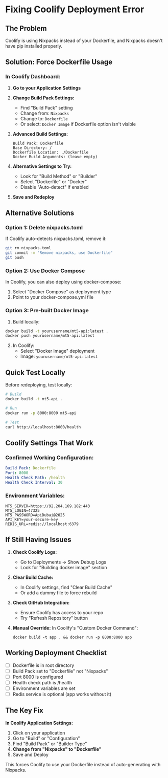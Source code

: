 # Fixing Coolify Deployment Error

## The Problem
Coolify is using Nixpacks instead of your Dockerfile, and Nixpacks doesn't have pip installed properly.

## Solution: Force Dockerfile Usage

### In Coolify Dashboard:

1. **Go to your Application Settings**

2. **Change Build Pack Settings:**
   - Find "Build Pack" setting
   - Change from: `Nixpacks`
   - Change to: `Dockerfile`
   - Or select: `Docker Image` if Dockerfile option isn't visible

3. **Advanced Build Settings:**
   ```
   Build Pack: Dockerfile
   Base Directory: /
   Dockerfile Location: ./Dockerfile
   Docker Build Arguments: (leave empty)
   ```

4. **Alternative Settings to Try:**
   - Look for "Build Method" or "Builder"
   - Select "Dockerfile" or "Docker"
   - Disable "Auto-detect" if enabled

5. **Save and Redeploy**

## Alternative Solutions

### Option 1: Delete nixpacks.toml
If Coolify auto-detects nixpacks.toml, remove it:
```bash
git rm nixpacks.toml
git commit -m "Remove nixpacks, use Dockerfile"
git push
```

### Option 2: Use Docker Compose
In Coolify, you can also deploy using docker-compose:
1. Select "Docker Compose" as deployment type
2. Point to your docker-compose.yml file

### Option 3: Pre-built Docker Image
1. Build locally:
```bash
docker build -t yourusername/mt5-api:latest .
docker push yourusername/mt5-api:latest
```

2. In Coolify:
   - Select "Docker Image" deployment
   - Image: `yourusername/mt5-api:latest`

## Quick Test Locally
Before redeploying, test locally:
```bash
# Build
docker build -t mt5-api .

# Run
docker run -p 8000:8000 mt5-api

# Test
curl http://localhost:8000/health
```

## Coolify Settings That Work

### Confirmed Working Configuration:
```yaml
Build Pack: Dockerfile
Port: 8000
Health Check Path: /health
Health Check Interval: 30
```

### Environment Variables:
```
MT5_SERVER=https://92.204.169.182:443
MT5_LOGIN=47325
MT5_PASSWORD=ApiDubai@2025
API_KEY=your-secure-key
REDIS_URL=redis://localhost:6379
```

## If Still Having Issues

1. **Check Coolify Logs:**
   - Go to Deployments → Show Debug Logs
   - Look for "Building docker image" section

2. **Clear Build Cache:**
   - In Coolify settings, find "Clear Build Cache"
   - Or add a dummy file to force rebuild

3. **Check GitHub Integration:**
   - Ensure Coolify has access to your repo
   - Try "Refresh Repository" button

4. **Manual Override:**
   In Coolify's "Custom Docker Command":
   ```
   docker build -t app . && docker run -p 8000:8000 app
   ```

## Working Deployment Checklist

- [ ] Dockerfile is in root directory
- [ ] Build Pack set to "Dockerfile" not "Nixpacks"
- [ ] Port 8000 is configured
- [ ] Health check path is /health
- [ ] Environment variables are set
- [ ] Redis service is optional (app works without it)

## The Key Fix

**In Coolify Application Settings:**
1. Click on your application
2. Go to "Build" or "Configuration"
3. Find "Build Pack" or "Builder Type"
4. **Change from "Nixpacks" to "Dockerfile"**
5. Save and Deploy

This forces Coolify to use your Dockerfile instead of auto-generating with Nixpacks.